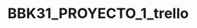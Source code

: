 # BBK31_PROYECTO_1_trello


<!-- Introducción
En el proyecto de backend se combinará los conocimientos adquiridos en las
tecnologías node + express, además de mysql/sequelize.
El alumno tendrá que hacer la presentación y defensa de un diagrama
explicando las relaciones entre las tablas. El proyecto consistirá en una tienda online(e-commerce)

Descripción
Una vez analizadas las necesidades del proyecto, se espera
que el alumno desarrolle una API REST que sea capaz de lo siguiente:
● Registro de usuarios usando Bcrypt.
● Login de usuarios + token + middleware.
● Que sea capaz de crear un CRUD.
● Al menos una relación Many to Many y otra One to Many.
● Utilización de seeders

Requisitos imprescindibles del proyecto:
● Uso de ramas con git, cuando se termine el proyecto deberán quedar dos ramas la master o main y la develop.
● Presentación de README excelente.


Tecnologías
Para el desarrollo de la API utilizaremos mysql con Sequelize y express.
El proyecto se subirá a un repositorio público de GitHub y se valorará la
existencia de ramas, así como diversos commits de calidad legible alta para
analizar la evolución del proyecto.
Será requisito indispensable que el repositorio disponga de un Readme
completo.
1.1.Endpoints
  Productos
CRUD productos
Endpoint para crear un producto
Endpoint para actualizar un producto
Endpoint para eliminar un producto
El endpoint de traer productos debe mostrarse junto a la categoría o categorías que pertenece
Endpoint que traiga un producto por su id
Filtro para buscar producto por nombre
Filtro para buscar producto por precio
Filtro que ordene los productos de mayor a menor precio
Implementa validación a la hora de crear un producto para que se rellene todos los campos y si no se hace que devuelva un mensaje
Solo podrás crear, actualizar y eliminar productos si estás autenticado.

  Categorías
CRUD Categorías
El endpoint para ver todas las categorías junto a los productos que tienen
Crea un endpoint que devuelva una categoría por id
Filtro para buscar categoría por nombre

  Pedidos
Crea un endpoint para ver los pedidos junto a los productos que tienen 
Crea un endpoint para crear pedidos

 Usuarios
Endpoint para registrar un usuario utilizando bcrypt
Endpoint para login(utilizando bcrypt +JWT)
Endpoint que nos traiga la información del usuario conectado junto a los pedidos que tiene y los productos que contiene cada pedido
Endpoint para el logout
Implementa validación a la hora de crear un usuario para que se rellene todos los campos y si no se hace que devuelva un mensaje

 Seeders
Crea 5 productos con un seeder


1.2. Extra		
Implementación de roles:
Crear un rol Admin y que solo los usuarios con ese rol puedan crear, actualizar y eliminar productos.
Investiga que es el middleware multer e implementalo para poder adjuntar imágenes al crear o actualizar productos.
Reviews
CRUD reviews
El endpoint de traer reviews debe mostrarlas junto al usuario que hizo esa review
Actualizar el endpoint de traer todos productos y que ahora muestre los productos junto a sus categorías y sus reviews
Actualizar el endpoint de traer producto por id y que ahora muestre los productos junto a sus categorías y sus reviews


1.3. Entregables

Subir el proyecto a un repositorio en github -->

